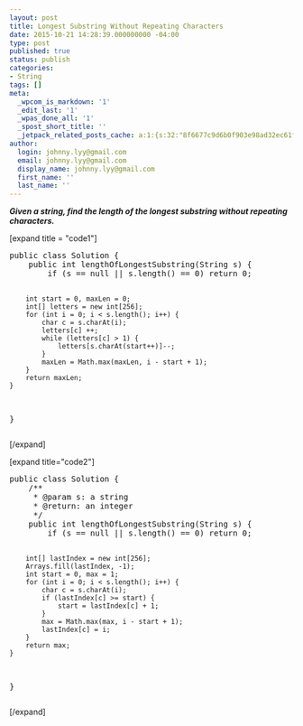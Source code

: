```yaml
---
layout: post
title: Longest Substring Without Repeating Characters
date: 2015-10-21 14:28:39.000000000 -04:00
type: post
published: true
status: publish
categories:
- String
tags: []
meta:
  _wpcom_is_markdown: '1'
  _edit_last: '1'
  _wpas_done_all: '1'
  _spost_short_title: ''
  _jetpack_related_posts_cache: a:1:{s:32:"8f6677c9d6b0f903e98ad32ec61f8deb";a:2:{s:7:"expires";i:1467430163;s:7:"payload";a:3:{i:0;a:1:{s:2:"id";i:1587;}i:1;a:1:{s:2:"id";i:75;}i:2;a:1:{s:2:"id";i:93;}}}}
author:
  login: johnny.lyy@gmail.com
  email: johnny.lyy@gmail.com
  display_name: johnny.lyy@gmail.com
  first_name: ''
  last_name: ''
---
```

<p><strong><em>Given a string, find the length of the longest substring without repeating characters.</em></strong></p>
<p>[expand title = "code1"]</p>
<pre>
public class Solution {
    public int lengthOfLongestSubstring(String s) {
        if (s == null || s.length() == 0) return 0;
        
        int start = 0, maxLen = 0;
        int[] letters = new int[256];
        for (int i = 0; i < s.length(); i++) {
            char c = s.charAt(i);
            letters[c] ++;
            while (letters[c] > 1) {
                letters[s.charAt(start++)]--;
            }
            maxLen = Math.max(maxLen, i - start + 1);
        }
        return maxLen;
    }
}
</pre>
<p>[/expand]</p>
<p>[expand title="code2"]</p>
<pre>
public class Solution {
    /**
     * @param s: a string
     * @return: an integer 
     */
    public int lengthOfLongestSubstring(String s) {
        if (s == null || s.length() == 0) return 0;
        
        int[] lastIndex = new int[256];
        Arrays.fill(lastIndex, -1);
        int start = 0, max = 1;
        for (int i = 0; i < s.length(); i++) {
            char c = s.charAt(i);
            if (lastIndex[c] >= start) {
                start = lastIndex[c] + 1;
            }
            max = Math.max(max, i - start + 1);
            lastIndex[c] = i;
        }
        return max;
    }
}
</pre>
<p>[/expand]</p>
